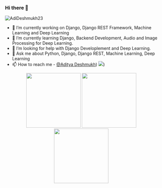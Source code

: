 ### Hi there 👋

<p align="left"> <img src="https://komarev.com/ghpvc/?username=AdiDeshmukh23&label=Profile%20views&color=0e75b6&style=flat" alt="AdiDeshmukh23" /> </p>

- 🔭 I’m currently working on Django, Django REST Framework, Machine Learning and Deep Learning
- 🌱 I’m currently learning Django, Backend Development, Audio and Image Processing for Deep Learning.
- 🤔 I’m looking for help with Django Developlement and Deep Learning.
- 💬 Ask me about Python, Django, Django REST, Machine Learning, Deep Learning
- 📫 How to reach me  - [@Aditya Deshmukh](https://www.linkedin.com/in/aditya-deshmukh-054791234/))
![](https://activity-graph.herokuapp.com/graph?username=AdiDeshmukh23&theme=react-dark&hide_border=true))

<p align="center">
  <img height="180em" src="https://github-readme-stats.vercel.app/api?username=AdiDeshmukh23&amp;show_icons=true&amp;theme=algolia&amp;include_all_commits=true&amp;count_private=true" style="max-width:100%;">
  <img style="margin-left=20px;" height="180em" src="https://github-readme-stats.vercel.app/api/top-langs/?username=AdiDeshmukh23&amp;theme=algolia" style="max-width:100%;">
  <br>
  <img height="180em" style="max-width:100%;" src="https://github-readme-streak-stats.herokuapp.com?user=AdiDeshmukh23&theme=algolia">
</p>
